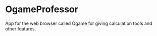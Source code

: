 # OgameProfessor
App for the web browser called Ogame for giving calculation tools and other features.
